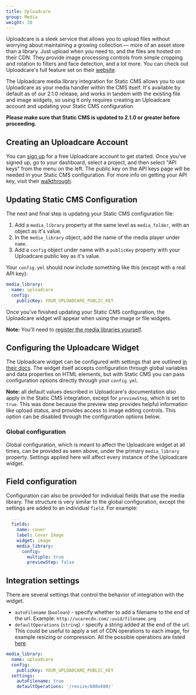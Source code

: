 ```yaml
---
title: Uploadcare
group: Media
weight: 30
---
```

Uploadcare is a sleek service that allows you to upload files without worrying about maintaining a growing collection — more of an asset store than a library. Just upload when you need to, and the files are hosted on their CDN. They provide image processing controls from simple cropping and rotation to filters and face detection, and a lot more. You can check out Uploadcare's full feature set on their [website](https://uploadcare.com/).

The Uploadcare media library integration for Static CMS allows you to use Uploadcare as your media handler within the CMS itself. It's available by default as of our 2.1.0 release, and works in tandem with the existing file and image widgets, so using it only requires creating an Uploadcare account and updating your Static CMS configuration.

**Please make sure that Static CMS is updated to 2.1.0 or greater before proceeding.**

## Creating an Uploadcare Account

You can [sign up](https://uploadcare.com/accounts/signup/) for a free Uploadcare account to get started. Once you've signed up, go to your dashboard, select a project, and then select "API keys" from the menu on the left. The public key on the API keys page will be needed in your Static CMS configuration. For more info on getting your API key, visit their [walkthrough](https://uploadcare.com/docs/keys/).

## Updating Static CMS Configuration

The next and final step is updating your Static CMS configuration file:

1. Add a `media_library` property at the same level as `media_folder`, with an object as it's value.
2. In the `media_library` object, add the name of the media player under `name`.
3. Add a `config` object under name with a `publicKey` property with your Uploadcare public key as it's value.

Your `config.yml` should now include something like this (except with a real API key):

```yaml
media_library:
  name: uploadcare
  config:
    publicKey: YOUR_UPLOADCARE_PUBLIC_KEY
```

Once you've finished updating your Static CMS configuration, the Uploadcare widget will appear when using the image or file widgets.

**Note:** You'll need to [register the media libraries yourself](https://www.staticjscms.github.io/static-cms/blog/2019/07/netlify-cms-gatsby-plugin-4-0-0#using-media-libraries-with-netlify-cms-app).

## Configuring the Uploadcare Widget

The Uploadcare widget can be configured with settings that are outlined [in their docs](https://uploadcare.com/docs/file_uploads/widget/options/). The widget itself accepts configuration through global variables and data properties on HTML elements, but with Static CMS you can pass configuration options directly through your `config.yml`.

**Note:** all default values described in Uploadcare's documentation also apply in the Static CMS integration, except for `previewStep`, which is set to `true`. This was done because the preview step provides helpful information like upload status, and provides access to image editing controls. This option can be disabled through the configuration options below.

### Global configuration

Global configuration, which is meant to affect the Uploadcare widget at all times, can be provided as seen above, under the primary `media_library` property. Settings applied here will affect every instance of the Uploadcare widget.

## Field configuration

Configuration can also be provided for individual fields that use the media library. The structure is very similar to the global configuration, except the settings are added to an individual `field`. For example:

```yaml
  ...
  fields:
    name: cover
    label: Cover Image
    widget: image
    media_library:
      config:
        multiple: true
        previewStep: false
```

## Integration settings

There are several settings that control the behavior of integration with the widget.

* `autoFilename` (`boolean`) - specify whether to add a filename to the end of the url. Example: `http://ucarecdn.com/:uuid/filename.png`
* `defaultOperations` (`string`) - specify a string added at the end of the url. This could be useful to apply a set of CDN operations to each image, for example resizing or compression. All the possible operations are listed [here](https://uploadcare.com/docs/api_reference/cdn/).

```yaml
media_library:
  name: uploadcare
  config:
    publicKey: YOUR_UPLOADCARE_PUBLIC_KEY
  settings:
    autoFilename: true
    defaultOperations: '/resize/800x600/'
```
